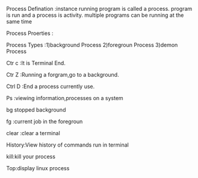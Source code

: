 Process Defination :instance  running program is called a process.
program is run and a process is activity.
multiple programs can be running at the same time

Process Proerties :


Process Types :1)background Process
               2)foregroun Process
               3)demon Process

Ctr c :It is Terminal End.

Ctr Z :Running a forgram,go to a background.

Ctrl D :End a process currently use.


Ps :viewing information,processes on a system

bg  stopped background

fg :current job in the foregroun

clear :clear a terminal

History:View history of commands run in terminal 

kill:kill your process

Top:display linux process
